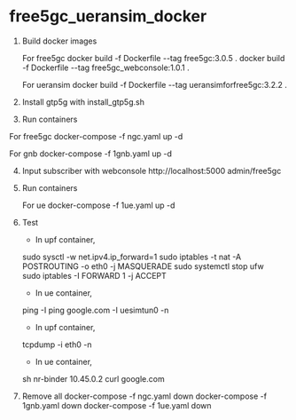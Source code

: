 # free5gc_ueransim_docker

1. Build docker images

   For free5gc
    docker build -f Dockerfile --tag free5gc:3.0.5 .
    docker build -f Dockerfile --tag free5gc_webconsole:1.0.1 .
    
   For ueransim
    docker build -f Dockerfile --tag ueransimforfree5gc:3.2.2 .
 
 3. Install gtp5g
    with install_gtp5g.sh
    
 5. Run containers
   
   For free5gc
    docker-compose -f ngc.yaml up -d
   
   For gnb
    docker-compose -f 1gnb.yaml up -d
    
 4. Input subscriber with webconsole
    http://localhost:5000
    admin/free5gc
 
 5. Run containers
    
    For ue
     docker-compose -f 1ue.yaml up -d
     
 6. Test
 
    - In upf container,
    
    sudo sysctl -w net.ipv4.ip_forward=1
    sudo iptables -t nat -A POSTROUTING -o eth0 -j MASQUERADE
    sudo systemctl stop ufw     
    sudo iptables -I FORWARD 1 -j ACCEPT
    
    - In ue container,
    
    ping -I ping google.com -I uesimtun0 -n
    
    - In upf container,
    
    tcpdump -i eth0 -n
    
    - In ue container,
    
    sh nr-binder 10.45.0.2 curl google.com
    
    
 7. Remove all
    docker-compose -f ngc.yaml down
    docker-compose -f 1gnb.yaml down
    docker-compose -f 1ue.yaml down
     
